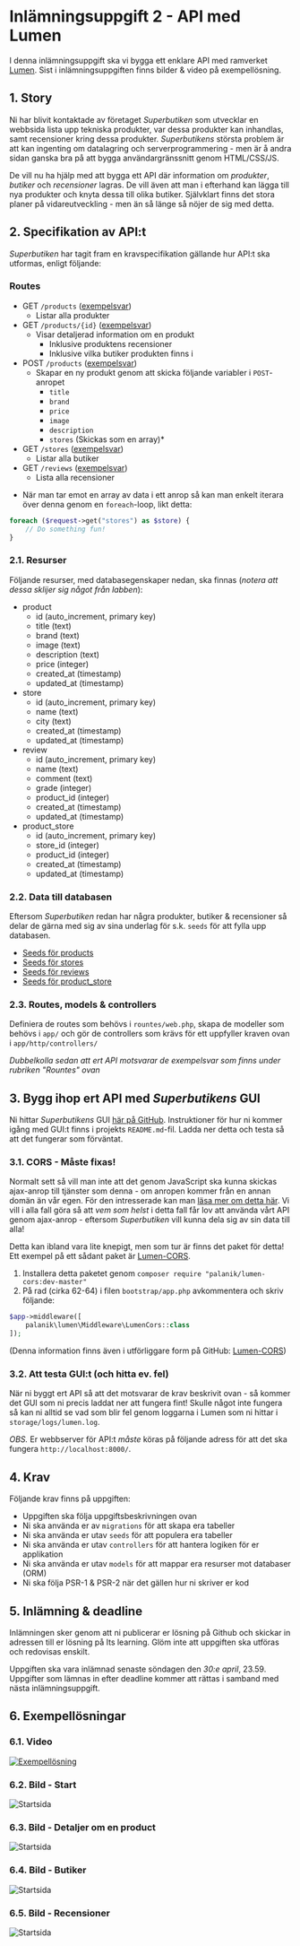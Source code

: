 # Inlämningsuppgift 2 - API med Lumen

I denna inlämningsuppgift ska vi bygga ett enklare API med ramverket [Lumen](https://lumen.laravel.com). Sist i inlämningsuppgiften finns bilder & video på exempellösning.

## 1. Story

Ni har blivit kontaktade av företaget _Superbutiken_ som utvecklar en webbsida lista upp tekniska produkter, var dessa produkter kan inhandlas, samt recensioner kring dessa produkter. _Superbutikens_ största problem är att kan ingenting om datalagring och serverprogrammering - men är å andra sidan ganska bra på att bygga användargränssnitt genom HTML/CSS/JS.

De vill nu ha hjälp med att bygga ett API där information om _produkter_, _butiker_ och _recensioner_ lagras. De vill även att man i efterhand kan lägga till nya produkter och knyta dessa till olika butiker. Självklart finns det stora planer på vidareutveckling - men än så länge så nöjer de sig med detta.

## 2. Specifikation av API:t

_Superbutiken_ har tagit fram en kravspecifikation gällande hur API:t ska utformas, enligt följande:

### Routes

- GET `/products` ([exempelsvar](json_products.json))
    - Listar alla produkter
- GET `/products/{id}` ([exempelsvar](json_product.json))
    - Visar detaljerad information om en produkt
        - Inklusive produktens recensioner
        - Inklusive vilka butiker produkten finns i
- POST `/products` ([exempelsvar](json_new_product.json))
    - Skapar en ny produkt genom att skicka följande variabler i `POST`-anropet
        - `title`
        - `brand`
        - `price`
        - `image`
        - `description`
        - `stores` (Skickas som en array)*
- GET `/stores` ([exempelsvar](json_stores.json))
    - Listar alla butiker
- GET `/reviews` ([exempelsvar](json_reviews.json))
    - Lista alla recensioner

* När man tar emot en array av data i ett anrop så kan man enkelt iterara över denna genom en `foreach`-loop, likt detta:
```php
foreach ($request->get("stores") as $store) {
    // Do something fun!
}
```

### 2.1. Resurser

Följande resurser, med databasegenskaper nedan, ska finnas (*notera att dessa sklijer sig något från labben*):

- product
    - id (auto_increment, primary key)
    - title (text)
    - brand (text)
    - image (text)
    - description (text)
    - price (integer)
    - created_at (timestamp)
    - updated_at (timestamp)
- store
    - id (auto_increment, primary key)
    - name (text)
    - city (text)
    - created_at (timestamp)
    - updated_at (timestamp)
- review
    - id (auto_increment, primary key)
    - name (text)
    - comment (text)
    - grade (integer)
    - product_id (integer)
    - created_at (timestamp)
    - updated_at (timestamp)
- product_store
    - id (auto_increment, primary key)
    - store_id (integer)
    - product_id (integer)
    - created_at (timestamp)
    - updated_at (timestamp)

### 2.2. Data till databasen

Eftersom _Superbutiken_ redan har några produkter, butiker & recensioner så delar de gärna med sig av sina underlag för s.k. `seeds` för att fylla upp databasen.
- [Seeds för products](seed_products.php)
- [Seeds för stores](seed_stores.php)
- [Seeds för reviews](seed_reviews.php)
- [Seeds för product_store](seed_product_store.php)

### 2.3. Routes, models & controllers

Definiera de routes som behövs i `rountes/web.php`, skapa de modeller som behövs i `app/` och gör de controllers som krävs för ett uppfyller kraven ovan i `app/http/controllers/`

*Dubbelkolla sedan att ert API motsvarar de exempelsvar som finns under rubriken "Rountes" ovan*

## 3. Bygg ihop ert API med _Superbutikens_ GUI

Ni hittar _Superbutikens_ GUI [här på GitHub](https://github.com/Tibbelit/da287a-vt-assignment2-client). Instruktioner för hur ni kommer igång med GUI:t finns i projekts `README.md`-fil. Ladda ner detta och testa så att det fungerar som förväntat.

### 3.1. CORS - Måste fixas!
Normalt sett så vill man inte att det genom JavaScript ska kunna skickas ajax-anrop till tjänster som denna - om anropen kommer från en annan domän än vår egen. För den intresserade kan man [läsa mer om detta här](https://developer.mozilla.org/en-US/docs/Web/HTTP/Access_control_CORS). Vi vill i alla fall göra så att _vem som helst_ i detta fall får lov att använda vårt API genom ajax-anrop - eftersom _Superbutiken_ vill kunna dela sig av sin data till alla!

Detta kan ibland vara lite knepigt, men som tur är finns det paket för detta! Ett exempel på ett sådant paket är [Lumen-CORS](https://github.com/palanik/lumen-cors).
1. Installera detta paketet genom `composer require "palanik/lumen-cors:dev-master"`
2. På rad (cirka 62-64) i filen `bootstrap/app.php` avkommentera och skriv följande:
```php
$app->middleware([
    palanik\lumen\Middleware\LumenCors::class
]);
```
(Denna information finns även i utförliggare form på GitHub: [Lumen-CORS](https://github.com/palanik/lumen-cors))

### 3.2. Att testa GUI:t (och hitta ev. fel)
När ni byggt ert API så att det motsvarar de krav beskrivit ovan - så kommer det GUI som ni precis laddat ner att fungera fint! Skulle något inte fungera så kan ni alltid se vad som blir fel genom loggarna i Lumen som ni hittar i `storage/logs/lumen.log`.

*OBS.* Er webbserver för API:t _måste_ köras på följande adress för att det ska fungera `http://localhost:8000/`.

## 4. Krav

Följande krav finns på uppgiften:

- Uppgiften ska följa uppgiftsbeskrivningen ovan
- Ni ska använda er av `migrations` för att skapa era tabeller
- Ni ska använda er utav `seeds` för att populera era tabeller
- Ni ska använda er utav `controllers` för att hantera logiken för er applikation
- Ni ska använda er utav `models` för att mappar era resurser mot databaser (ORM)
- Ni ska följa PSR-1 & PSR-2 när det gällen hur ni skriver er kod

## 5. Inlämning & deadline
Inlämningen sker genom att ni publicerar er lösning på Github och skickar in adressen till er lösning på Its learning. Glöm inte att uppgiften ska utföras och redovisas enskilt.

Uppgiften ska vara inlämnad senaste söndagen den *30:e april*, 23.59. Uppgifter som lämnas in efter deadline kommer att rättas i samband med nästa inlämningsuppgift.

## 6. Exempellösningar

### 6.1. Video

[![Exempellösning](http://img.youtube.com/vi/Xh0xWvBPHuM/0.jpg)](https://youtu.be/Xh0xWvBPHuM)

### 6.2. Bild - Start

![Startsida](ass2_start.png)

### 6.3. Bild - Detaljer om en product

![Startsida](ass2_modal.png)

### 6.4. Bild - Butiker

![Startsida](ass2_stores.png)

### 6.5. Bild - Recensioner

![Startsida](ass2_reviews.png)
